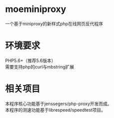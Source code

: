 # moeminiproxy
一个基于miniproxy的新样式php在线网页反代程序
# 环境要求
PHP5.6+（推荐5.6版本）<br>
需要支持php的curl与mbstring扩展
# 相关项目
本程序核心功能基于jenssegers/php-proxy开发而成。<br>
本程序的测速功能基于librespeed/speedtest项目。
